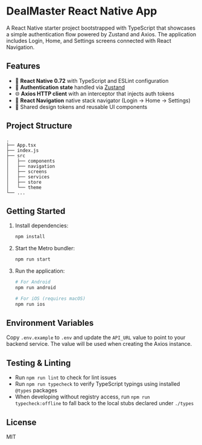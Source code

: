 # DealMaster React Native App

A React Native starter project bootstrapped with TypeScript that showcases a simple authentication flow powered by Zustand and Axios. The application includes Login, Home, and Settings screens connected with React Navigation.

## Features

- 🚀 **React Native 0.72** with TypeScript and ESLint configuration
- 🔐 **Authentication state** handled via [Zustand](https://github.com/pmndrs/zustand)
- 🌐 **Axios HTTP client** with an interceptor that injects auth tokens
- 🧭 **React Navigation** native stack navigator (Login → Home → Settings)
- 🎨 Shared design tokens and reusable UI components

## Project Structure

```
.
├── App.tsx
├── index.js
├── src
│   ├── components
│   ├── navigation
│   ├── screens
│   ├── services
│   ├── store
│   └── theme
└── ...
```

## Getting Started

1. Install dependencies:

   ```bash
   npm install
   ```

2. Start the Metro bundler:

   ```bash
   npm run start
   ```

3. Run the application:

   ```bash
   # For Android
   npm run android

   # For iOS (requires macOS)
   npm run ios
   ```

## Environment Variables

Copy `.env.example` to `.env` and update the `API_URL` value to point to your backend service. The value will be used when creating the Axios instance.

## Testing & Linting

- Run `npm run lint` to check for lint issues
- Run `npm run typecheck` to verify TypeScript typings using installed `@types` packages
- When developing without registry access, run `npm run typecheck:offline` to fall back to the local stubs declared under `./types`

## License

MIT
